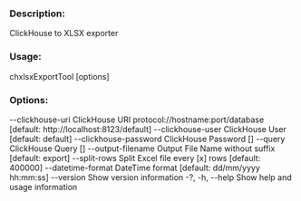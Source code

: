 ### Description:
  ClickHouse to XLSX exporter

### Usage:
  chxlsxExportTool [options]

### Options:
  --clickhouse-uri <clickhouse-uri>            ClickHouse URI protocol://hostname:port/database [default: http://localhost:8123/default]
  --clickhouse-user <clickhouse-user>          ClickHouse User [default: default]
  --clickhouse-password <clickhouse-password>  ClickHouse Password []
  --query <query>                              ClickHouse Query []
  --output-filename <output-filename>          Output File Name without suffix [default: export]
  --split-rows <split-rows>                    Split Excel file every [x] rows [default: 400000]
  --datetime-format <datetime-format>          DateTime format [default: dd/mm/yyyy hh:mm:ss]
  --version                                    Show version information
  -?, -h, --help                               Show help and usage information
